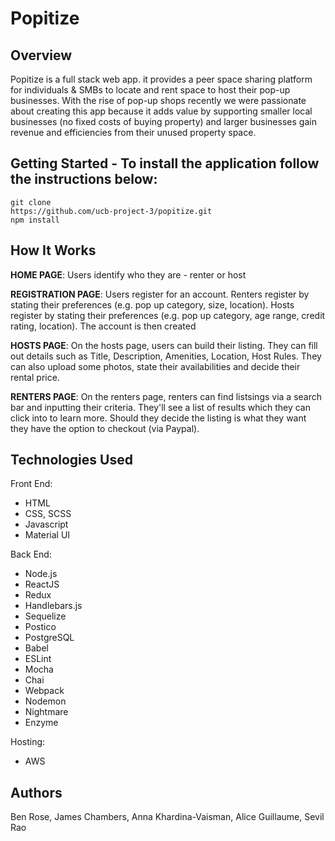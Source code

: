 # Popitize

## Overview
Popitize is a full stack web app. it provides a peer space sharing platform for individuals & SMBs to locate and rent space to host their pop-up businesses. With the rise of pop-up shops recently we were passionate about creating this app because it adds value by supporting smaller local businesses (no fixed costs of buying property) and larger businesses gain revenue and efficiencies from their unused property space. 

## Getting Started - To install the application follow the instructions below:
```
git clone
https://github.com/ucb-project-3/popitize.git
npm install
```

## How It Works
**HOME PAGE**: Users identify who they are - renter or host

**REGISTRATION PAGE**: Users register for an account. Renters register by stating their preferences (e.g. pop up category, size, location). Hosts register by stating their preferences (e.g. pop up category, age range, credit rating, location). The account is then created

**HOSTS PAGE**: On the hosts page, users can build their listing. They can fill out details such as Title, Description, Amenities, Location, Host Rules. They can also upload some photos, state their availabilities and decide their rental price. 


**RENTERS PAGE**: On the renters page, renters can find listsings via a search bar and inputting their criteria. They'll see a list of results which they can click into to learn more. Should they decide the listing is what they want they have the option to checkout (via Paypal). 

## Technologies Used

Front End:
* HTML
* CSS, SCSS
* Javascript
* Material UI

Back End: 
* Node.js
* ReactJS
* Redux
* Handlebars.js
* Sequelize
* Postico
* PostgreSQL
* Babel
* ESLint
* Mocha
* Chai
* Webpack
* Nodemon
* Nightmare
* Enzyme

Hosting:
* AWS

## Authors
Ben Rose, James Chambers, Anna Khardina-Vaisman, Alice Guillaume, Sevil Rao

